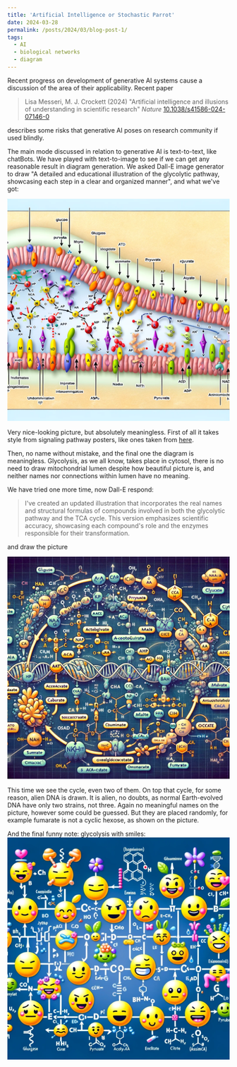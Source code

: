 ```yaml
---
title: 'Artificial Intelligence or Stochastic Parrot'
date: 2024-03-28
permalink: /posts/2024/03/blog-post-1/
tags:
  - AI
  - biological networks
  - diagram
---
```


Recent progress on development of generative AI systems cause a discussion of the area of their applicability. Recent paper 

>Lisa Messeri, M. J. Crockett (2024) &quot;Artificial intelligence and illusions of understanding in scientific research&quot; <i>Nature</i> [10.1038/s41586-024-07146-0](http://dx.doi.org/10.1038/s41586-024-07146-0)

describes some risks that generative AI poses on research community if used blindly. 

The main mode discussed in relation to generative AI is text-to-text, like chatBots. We have played with text-to-image to see if we can get any reasonable result in diagram generation. We asked Dall-E image generator to draw "A detailed and educational illustration of the glycolytic pathway, showcasing each step in a clear and organized manner", and what we've got:

![](/images/dalle-1.png)

Very nice-looking picture, but absolutely meaningless. First of all it takes style from signaling pathway posters, like ones taken from  [here](https://ruo.mbl.co.jp/bio/e/literature/pathways/nf-kappab.html).

Then, no name without mistake, and the final one the diagram is meaningless. Glycolysis, as we all know, takes place in cytosol, there is no need to draw mitochondrial lumen despite how beautiful picture is, and neither names nor connections within lumen have no meaning.

We have tried one more time, now Dall-E respond:

>I've created an updated illustration that incorporates the real names and structural formulas of compounds involved in both the glycolytic pathway and the TCA cycle. This version emphasizes scientific accuracy, showcasing each compound's role and the enzymes responsible for their transformation.

and draw the picture

![](/images/dalle-2.png) 

This time we see the cycle, even two of them. On top that cycle, for some reason, alien DNA is drawn. It is alien, no doubts, as normal Earth-evolved DNA have only two strains, not three. Again no meaningful names on the picture, however some could be guessed. But they are placed randomly, for example fumarate is not a cyclic hexose, as shown on the picture.

And the final funny note: glycolysis with smiles:
![](/images/dalle-3.png) 
